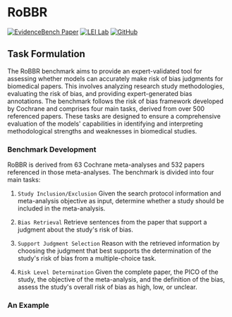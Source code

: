 # RoBBR

[![EvidenceBench Paper](https://img.shields.io/badge/Paper-NeurIPS-blue.svg?logo=read-the-docs&logoColor=white)](https://link_to_your_paper) [![LEI Lab](https://img.shields.io/badge/Lab%20Group-LEI%20Lab-blue.svg?logo=teams&logoColor=white)](https://lei.ucsd.edu/) [![GitHub](https://img.shields.io/badge/GitHub-EvidenceBench-blue.svg?logo=github&logoColor=white)](https://github.com/RoBBR-Benchmark/RoBBR)

## Task Formulation

The RoBBR benchmark aims to provide an expert-validated tool for assessing whether models can accurately make risk of bias judgments for biomedical papers. This involves analyzing research study methodologies, evaluating the risk of bias, and providing expert-generated bias annotations. The benchmark follows the risk of bias framework developed by Cochrane and comprises four main tasks, derived from over 500 referenced papers. These tasks are designed to ensure a comprehensive evaluation of the models' capabilities in identifying and interpreting methodological strengths and weaknesses in biomedical studies.

### Benchmark Development

RoBBR is derived from 63 Cochrane meta-analyses and 532 papers referenced in those meta-analyses. The benchmark is divided into four main tasks:

1. ``Study Inclusion/Exclusion`` Given the search protocol information and meta-analysis objective as input, determine whether a study should be included in the meta-analysis.

2. ``Bias Retrieval`` Retrieve sentences from the paper that support a judgment about the study's risk of bias.

3. ``Support Judgment Selection`` Reason with the retrieved information by choosing the judgment that best supports the determination of the study's risk of bias from a multiple-choice task.

4. ``Risk Level Determination`` Given the complete paper, the PICO of the study, the objective of the meta-analysis, and the definition of the bias, assess the study's overall risk of bias as high, low, or unclear.

### An Example
